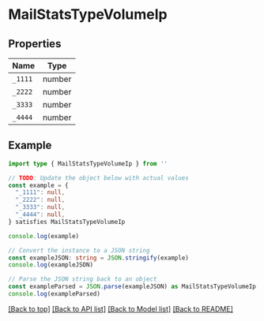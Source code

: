 
# MailStatsTypeVolumeIp


## Properties

Name | Type
------------ | -------------
`_1111` | number
`_2222` | number
`_3333` | number
`_4444` | number

## Example

```typescript
import type { MailStatsTypeVolumeIp } from ''

// TODO: Update the object below with actual values
const example = {
  "_1111": null,
  "_2222": null,
  "_3333": null,
  "_4444": null,
} satisfies MailStatsTypeVolumeIp

console.log(example)

// Convert the instance to a JSON string
const exampleJSON: string = JSON.stringify(example)
console.log(exampleJSON)

// Parse the JSON string back to an object
const exampleParsed = JSON.parse(exampleJSON) as MailStatsTypeVolumeIp
console.log(exampleParsed)
```

[[Back to top]](#) [[Back to API list]](../README.md#api-endpoints) [[Back to Model list]](../README.md#models) [[Back to README]](../README.md)


